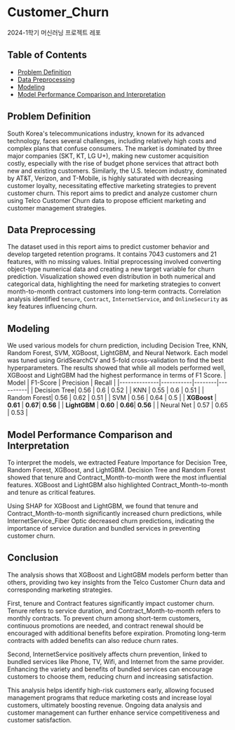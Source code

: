 # Customer_Churn
2024-1학기 머신러닝 프로젝트 레포

## Table of Contents
* [Problem Definition](#problem_definition)
* [Data Preprocessing](#data_preprocessing)
* [Modeling](#Modeling)
* [Model Performance Comparison and Interpretation](#Model_Performance_Comparison_and_Interpretation)

## Problem Definition
South Korea's telecommunications industry, known for its advanced technology, faces several challenges, including relatively high costs and complex plans that confuse consumers. The market is dominated by three major companies (SKT, KT, LG U+), making new customer acquisition costly, especially with the rise of budget phone services that attract both new and existing customers. Similarly, the U.S. telecom industry, dominated by AT&T, Verizon, and T-Mobile, is highly saturated with decreasing customer loyalty, necessitating effective marketing strategies to prevent customer churn. This report aims to predict and analyze customer churn using Telco Customer Churn data to propose efficient marketing and customer management strategies.

## Data Preprocessing
The dataset used in this report aims to predict customer behavior and develop targeted retention programs. It contains 7043 customers and 21 features, with no missing values. Initial preprocessing involved converting object-type numerical data and creating a new target variable for churn prediction. Visualization showed even distribution in both numerical and categorical data, highlighting the need for marketing strategies to convert month-to-month contract customers into long-term contracts. Correlation analysis identified `tenure`, `Contract`, `InternetService`, and `OnlineSecurity` as key features influencing churn.

## Modeling
We used various models for churn prediction, including Decision Tree, KNN, Random Forest, SVM, XGBoost, LightGBM, and Neural Network. Each model was tuned using GridSearchCV and 5-fold cross-validation to find the best hyperparameters. The results showed that while all models performed well, XGBoost and LightGBM had the highest performance in terms of F1 Score.
| Model        | F1-Score | Precision | Recall |
|--------------|-----------|--------|----------|
| Decision Tree| 0.56      | 0.6   | 0.52     |
| KNN          | 0.55      | 0.6   | 0.51     |
| Random Forest| 0.56      | 0.62   | 0.51     |
| SVM          | 0.56      | 0.64   | 0.5     |
| **XGBoost**  | **0.61**  | **0.67**| **0.56** |
| **LightGBM** | **0.60**  | **0.66**| **0.56** |
| Neural Net   | 0.57      | 0.65   | 0.53     |

## Model Performance Comparison and Interpretation
To interpret the models, we extracted Feature Importance for Decision Tree, Random Forest, XGBoost, and LightGBM. Decision Tree and Random Forest showed that tenure and Contract_Month-to-month were the most influential features. XGBoost and LightGBM also highlighted Contract_Month-to-month and tenure as critical features.

Using SHAP for XGBoost and LightGBM, we found that tenure and Contract_Month-to-month significantly increased churn predictions, while InternetService_Fiber Optic decreased churn predictions, indicating the importance of service duration and bundled services in preventing customer churn.

## Conclusion
The analysis shows that XGBoost and LightGBM models perform better than others, providing two key insights from the Telco Customer Churn data and corresponding marketing strategies.

First, tenure and Contract features significantly impact customer churn. Tenure refers to service duration, and Contract_Month-to-month refers to monthly contracts. To prevent churn among short-term customers, continuous promotions are needed, and contract renewal should be encouraged with additional benefits before expiration. Promoting long-term contracts with added benefits can also reduce churn rates.

Second, InternetService positively affects churn prevention, linked to bundled services like Phone, TV, Wifi, and Internet from the same provider. Enhancing the variety and benefits of bundled services can encourage customers to choose them, reducing churn and increasing satisfaction.

This analysis helps identify high-risk customers early, allowing focused management programs that reduce marketing costs and increase loyal customers, ultimately boosting revenue. Ongoing data analysis and customer management can further enhance service competitiveness and customer satisfaction.
